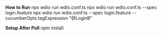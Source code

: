 **How to Run**
npx wdio run wdio.conf.ts
npx wdio run wdio.conf.ts --spec login.feature
npx wdio run wdio.conf.ts --spec login.feature --cucumberOpts.tagExpression "@LoginB"

**Setup After Pull**
npm install
